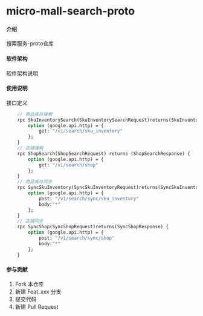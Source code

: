 # micro-mall-search-proto

#### 介绍
搜索服务-proto仓库

#### 软件架构
软件架构说明


#### 使用说明
接口定义
```protobuf
    // 商品库存搜索
    rpc SkuInventorySearch(SkuInventorySearchRequest)returns(SkuInventorySearchResponse) {
        option (google.api.http) = {
            get: "/v1/search/sku_inventory"
        };
    }
    // 店铺搜索
    rpc ShopSearch(ShopSearchRequest) returns (ShopSearchResponse) {
        option (google.api.http) = {
            get: "/v1/search/shop"
        };
    }
    // 商品库存同步
    rpc SyncSkuInventory(SyncSkuInventoryRequest)returns(SyncSkuInventoryResponse) {
        option (google.api.http) = {
            post: "/v1/search/sync/sku_inventory"
            body:"*"
        };
    }
    // 店铺同步
    rpc SyncShop(SyncShopRequest)returns(SyncShopResponse) {
        option (google.api.http) = {
            post: "/v1/search/sync/shop"
            body:"*"
        };
    }
```

#### 参与贡献

1.  Fork 本仓库
2.  新建 Feat_xxx 分支
3.  提交代码
4.  新建 Pull Request
